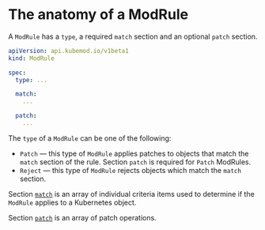 # The anatomy of a ModRule

A `ModRule` has a `type`, a required `match` section and an optional `patch` section.

```yaml
apiVersion: api.kubemod.io/v1beta1
kind: ModRule

spec:
  type: ...

  match:
    ...

  patch:
    ...
```

The `type` of a `ModRule` can be one of the following:

* `Patch` — this type of `ModRule` applies patches to objects that match the `match` section of the rule. Section `patch` is required for `Patch` ModRules.
* `Reject` — this type of `ModRule` rejects objects which match the `match` section.

Section [`match`](match-section.md) is an array of individual criteria items used to determine if the `ModRule` applies to a Kubernetes object.

Section [`patch`](patch-section.md) is an array of patch operations.
